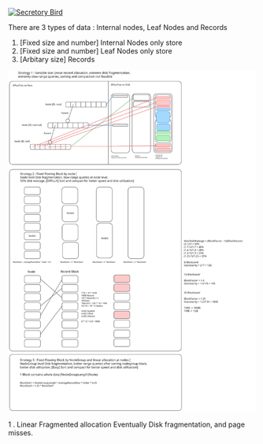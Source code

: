 [![Secretory Bird](https://img.youtube.com/vi/difrBNjGwLo/maxresdefault.jpg)](https://www.youtube.com/watch?v=difrBNjGwLo)

There are 3 types of data : Internal nodes, Leaf Nodes and Records

1. [Fixed size and number] Internal Nodes only store
2. [Fixed size and number] Leaf Nodes only store
3. [Arbitary size] Records

![Strategy](./docs/btree.excalidraw.svg)

1 . Linear Fragmented allocation Eventually Disk fragmentation, and page misses.
